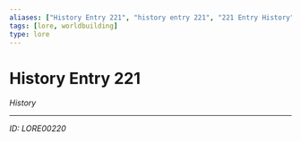 ```yaml
---
aliases: ["History Entry 221", "history entry 221", "221 Entry History"]
tags: [lore, worldbuilding]
type: lore
---
```


# History Entry 221

*History*

---
*ID: LORE00220*